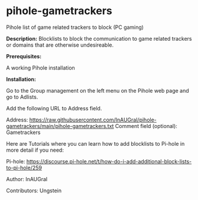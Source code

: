 # pihole-gametrackers
Pihole list of game related trackers to block (PC gaming)

**Description:**
Blocklists to block the communication to game related trackers or domains that are otherwise undesireable.



**Prerequisites:**

A working Pihole installation

**Installation:**

Go to the Group management on the left menu on the Pihole web page and go to Adlists.

Add the following URL to Address field.

Address: https://raw.githubusercontent.com/InAUGral/pihole-gametrackers/main/pihole-gametrackers.txt
Comment field (optional): Gametrackers

Here are Tutorials where you can learn how to add blocklists to  Pi-hole in more detail if you need:

Pi-hole: https://discourse.pi-hole.net/t/how-do-i-add-additional-block-lists-to-pi-hole/259

Author:
InAUGral

Contributors:
Ungstein